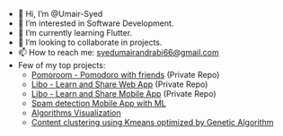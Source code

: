 - 👋 Hi, I’m @Umair-Syed
- 👀 I’m interested in Software Development.
- 🌱 I’m currently learning Flutter.
- 💞️ I’m looking to collaborate in projects.
- 📫 How to reach me: syedumairandrabi66@gmail.com
- Few of my top projects:
  - [Pomoroom - Pomodoro with friends](https://play.google.com/store/apps/details?id=com.pomoroom.pomoroom) (Private Repo)
  - [Libo - Learn and Share Web App](https://libo-web.vercel.app/) (Private Repo)
  - [Libo - Learn and Share Mobile App](https://play.google.com/store/apps/details?id=com.skapps.android.liboapp) (Private Repo)
  - [Spam detection Mobile App with ML](https://github.com/Umair-Syed/TheSystem_SpamDetection)
  - [Algorithms Visualization](https://github.com/Umair-Syed/Algorithms-Visualization)
  - [Content clustering using Kmeans optimized by Genetic Algorithm](https://github.com/Umair-Syed/Genetic_algorithm_KMeans_content_clustering)
  

<!---
Umair-Syed/Umair-Syed is a ✨ special ✨ repository because its `README.md` (this file) appears on your GitHub profile.
You can click the Preview link to take a look at your changes.
--->

